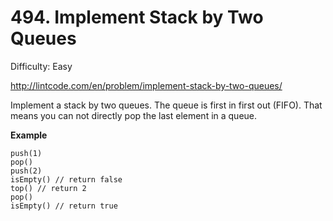 # 494. Implement Stack by Two Queues

Difficulty: Easy

http://lintcode.com/en/problem/implement-stack-by-two-queues/

Implement a stack by two queues. The queue is first in first out (FIFO). That means you can not directly pop the last element in a queue.

**Example**  
``` 
push(1)
pop()
push(2)
isEmpty() // return false
top() // return 2
pop()
isEmpty() // return true
```
